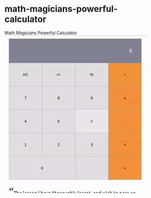# math-magicians-powerful-calculator
Math Magicians Powerful Calculator  
![Math](https://raw.githubusercontent.com/jojo987N/jojo987N/main/calculator.gif)
